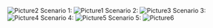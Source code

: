 
![Picture2](https://github.com/user-attachments/assets/12fad422-17ae-43c0-b3b5-30caee9e7eab)
                                   Scenario 1:
![Picture1](https://github.com/user-attachments/assets/c7dd11ec-3f8b-4f3c-9d88-e39fa0bc801c)
Scenario 2:
![Picture3](https://github.com/user-attachments/assets/e9ebed6a-78fb-44df-83c5-cfaf58231d8d)
Scenario 3:
![Picture4](https://github.com/user-attachments/assets/75482fc6-f7af-4941-9dd1-3b8ee9ddbb14)
Scenario 4:
![Picture5](https://github.com/user-attachments/assets/05c01ee2-e2e8-47dd-8e25-23ced19eab20)
Scenario 5:
![Picture6](https://github.com/user-attachments/assets/96702e6e-c51f-4259-b536-b1e3c56153d2)
